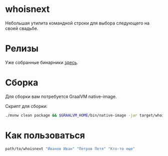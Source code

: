 # whoisnext
Небольшая утилита командной строки для выбора следующего на своей свадьбе.

# Релизы
Уже собранные бинарники [здесь](https://github.com/kpolshchikov/whoisnext/releases).

# Сборка
Для сборки вам потребуется GraalVM native-image.

Скрипт для сборки:
```bash
./mvnw clean package && $GRAALVM_HOME/bin/native-image -jar target/whoisnext-1.0-jar-with-dependencies.jar && mv whoisnext-1.0-jar-with-dependencies whoisnext
```

# Как пользоваться
```bash
path/to/whoisnext "Иванов Иван" "Петров Петя" "Кто-то еще"
```
